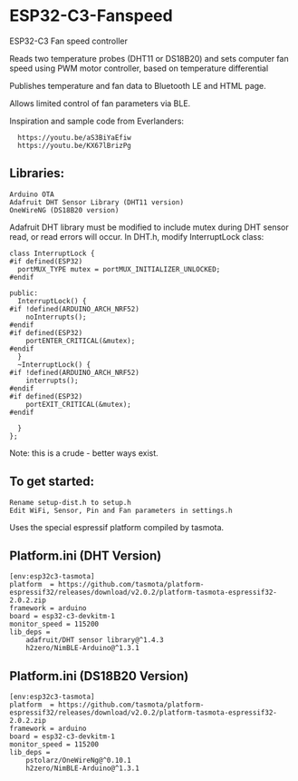 # ESP32-C3-Fanspeed

ESP32-C3 Fan speed controller

Reads two temperature probes (DHT11 or DS18B20) and sets computer fan speed using PWM motor controller, based on temperature differential

Publishes temperature and fan data to Bluetooth LE and HTML page.

Allows limited control of fan parameters via BLE.

Inspiration and sample code from Everlanders:

      https://youtu.be/aS3BiYaEfiw
      https://youtu.be/KX67lBrizPg

## Libraries:
    Arduino OTA
    Adafruit DHT Sensor Library (DHT11 version)
    OneWireNG (DS18B20 version)

Adafruit DHT library must be modified to include mutex during DHT sensor read, or read errors will occur. In DHT.h, modify InterruptLock class:

    class InterruptLock {
    #if defined(ESP32)
      portMUX_TYPE mutex = portMUX_INITIALIZER_UNLOCKED;
    #endif

    public:
      InterruptLock() {
    #if !defined(ARDUINO_ARCH_NRF52)
        noInterrupts();
    #endif
    #if defined(ESP32)
        portENTER_CRITICAL(&mutex);
    #endif
      }
      ~InterruptLock() {
    #if !defined(ARDUINO_ARCH_NRF52)
        interrupts();
    #endif
    #if defined(ESP32)
        portEXIT_CRITICAL(&mutex);
    #endif

      }
    };

Note: this is a crude - better ways exist.

## To get started:
    Rename setup-dist.h to setup.h 
    Edit WiFi, Sensor, Pin and Fan parameters in settings.h


Uses the special espressif platform compiled by tasmota.

## Platform.ini (DHT Version)

    [env:esp32c3-tasmota]
    platform  = https://github.com/tasmota/platform-espressif32/releases/download/v2.0.2/platform-tasmota-espressif32-2.0.2.zip
    framework = arduino
    board = esp32-c3-devkitm-1
    monitor_speed = 115200
    lib_deps = 
	    adafruit/DHT sensor library@^1.4.3
	    h2zero/NimBLE-Arduino@^1.3.1

## Platform.ini (DS18B20 Version)

    [env:esp32c3-tasmota]
    platform  = https://github.com/tasmota/platform-espressif32/releases/download/v2.0.2/platform-tasmota-espressif32-2.0.2.zip
    framework = arduino
    board = esp32-c3-devkitm-1
    monitor_speed = 115200
    lib_deps = 
	    pstolarz/OneWireNg@^0.10.1
	    h2zero/NimBLE-Arduino@^1.3.1

